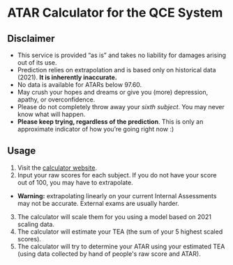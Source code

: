 # ATAR Calculator for the QCE System
## Disclaimer
- This service is provided “as is” and takes no liability for damages arising out of its use.
- Prediction relies on extrapolation and is based only on historical data (2021). **It is inherently inaccurate.**
- No data is available for ATARs below 97.60.
- May crush your hopes and dreams or give you (more) depression, apathy, or overconfidence.
- Please do not completely throw away your *sixth subject*. You may never know what will happen.
- **Please keep trying, regardless of the prediction**. This is only an approximate indicator of how you’re going right now :)
## Usage
1. Visit the [calculator website](https://rw-a.github.io/atar-calculator/).
2. Input your raw scores for each subject. If you do not have your score out of 100, you may have to extrapolate.
 - **Warning:** extrapolating linearly on your current Internal Assessments may not be accurate. External exams are usually harder.
3. The calculator will scale them for you using a model based on 2021 scaling data.
4. The calculator will estimate your TEA (the sum of your 5 highest scaled scores).
5. The calculator will try to determine your ATAR using your estimated TEA (using data collected by hand of people's raw score and ATAR).
